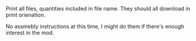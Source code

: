 Print all files, quantities included in file name. They should all download in print orienation. 

No assmebly instructions at this time, I might do them if there's enough interest in the mod.
